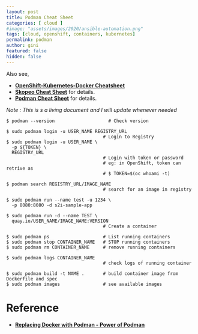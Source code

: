 ```yaml
---
layout: post
title: Podman Cheat Sheet
categories: [ cloud ]
#image: "assets/images/2020/ansible-automation.png"
tags: [cloud, openshift, containers, kubernetes]
permalink: podman
author: gini
featured: false
hidden: false
---
```


Also see,
- **[OpenShift-Kubernetes-Docker Cheatsheet](https://okd.iamgini.com)**
- **[Skopeo Cheat Sheet](skopeo)** for details.
- **[Podman Cheat Sheet](s2i)** for details.

*Note : This is s a living document and I will update whenever needed*

```
$ podman --version                    # Check version

$ sudo podman login -u USER_NAME REGISTRY_URL
                                    # Login to Registry
$ sudo podman login -u USER_NAME \
  -p ${TOKEN} \
  REGISTRY_URL  
                                    # Login with token or password
                                    # eg: in OpenShift, token can retrive as
                                    # $ TOKEN=$(oc whoami -t)

$ podman search REGISTRY_URL/IMAGE_NAME
                                    # search for an image in registry

$ sudo podman run --name test -u 1234 \
  -p 8080:8080 -d s2i-sample-app

$ sudo podman run -d --name TEST \
  quay.io/USER_NAME/IMAGE_NAME:VERSION
                                    # Create a container 

$ sudo podman ps                    # List running containers
$ sudo podman stop CONTAINER_NAME   # STOP running containers
$ sudo podman rm CONTAINER_NAME     # remove running containers

$ sudo podman logs CONTAINER_NAME                    
                                    # check logs of running container

$ sudo podman build -t NAME .       # build container image from Dockerfile and spec
$ sudo podman images                # see available images

```

# Reference
- **[Replacing Docker with Podman - Power of Podman](https://cloudnweb.dev/2019/06/replacing-docker-with-podman-power-of-podman/)**


